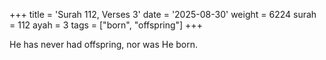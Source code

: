 +++
title = 'Surah 112, Verses 3'
date = '2025-08-30'
weight = 6224
surah = 112
ayah = 3
tags = ["born", "offspring"]
+++

He has never had offspring, nor was He born.